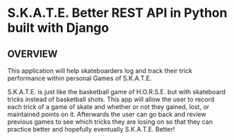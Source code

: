 # S.K.A.T.E. Better REST API in Python built with Django

## OVERVIEW
This application will help skateboarders log and track their trick performance within personal Games of S.K.A.T.E.

S.K.A.T.E. is just like the basketball game of H.O.R.S.E. but with skateboard tricks instead of basketball shots. This app will allow the user to record each trick of a game of skate and whether or not they gained, lost, or maintained points on it. Afterwards the user can go back and review previous games to see which tricks they are losing on so that they can practice better and hopefully eventually S.K.A.T.E. Better!

